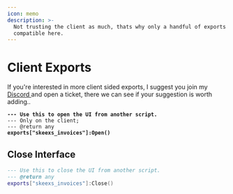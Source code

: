 ```yaml
---
icon: memo
description: >-
  Not trusting the client as much, thats why only a handful of exports is
  compatible here.
---
```


# Client Exports

If you're interested in more client sided exports, I suggest you join my [Discord ](https://discord.gg/fruaAkwNfA)and open a ticket, there we can see if your suggestion is worth adding..

<pre class="language-lua"><code class="lang-lua"><strong>--- Use this to open the UI from another script.
</strong>--- Only on the client;
--- @return any
<strong>exports["skeexs_invoices"]:Open()
</strong></code></pre>

## Close Interface

```lua
--- Use this to close the UI from another script.
--- @return any
exports["skeexs_invoices"]:Close()
```
